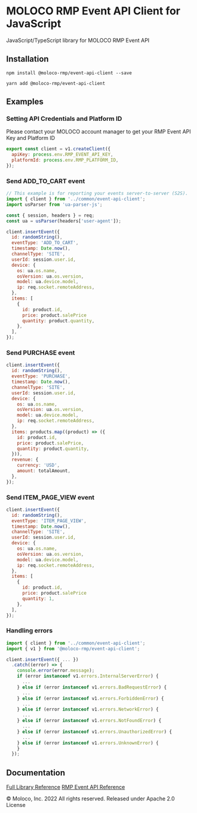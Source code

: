 # MOLOCO RMP Event API Client for JavaScript

JavaScript/TypeScript library for MOLOCO RMP Event API

## Installation

```shell
npm install @moloco-rmp/event-api-client --save
```

```shell
yarn add @moloco-rmp/event-api-client
```

## Examples

### Setting API Credentials and Platform ID

Please contact your MOLOCO account manager to get your RMP Event API Key and Platform ID

```javascript
export const client = v1.createClient({
  apiKey: process.env.RMP_EVENT_API_KEY,
  platformId: process.env.RMP_PLATFORM_ID,
});
```

### Send ADD_TO_CART event

```javascript
// This example is for reporting your events server-to-server (S2S).
import { client } from '../common/event-api-client';
import usParser from 'ua-parser-js';

const { session, headers } = req;
const ua = usParser(headers['user-agent']);

client.insertEvent({
  id: randomString(),
  eventType: 'ADD_TO_CART',
  timestamp: Date.now(),
  channelType: 'SITE',
  userId: session.user.id,
  device: {
    os: ua.os.name,
    osVersion: ua.os.version,
    model: ua.device.model,
    ip: req.socket.remoteAddress,
  },
  items: [
    {
      id: product.id,
      price: product.salePrice
      quantity: product.quantity,
    },
  ],
});
```

### Send PURCHASE event

```javascript
client.insertEvent({
  id: randomString(),
  eventType: 'PURCHASE',
  timestamp: Date.now(),
  channelType: 'SITE',
  userId: session.user.id,
  device: {
    os: ua.os.name,
    osVersion: ua.os.version,
    model: ua.device.model,
    ip: req.socket.remoteAddress,
  },
  items: products.map((product) => ({
    id: product.id,
    price: product.salePrice,
    quantity: product.quantity,
  })),
  revenue: {
    currency: 'USD',
    amount: totalAmount,
  },
});
```

### Send ITEM_PAGE_VIEW event

```javascript
client.insertEvent({
  id: randomString(),
  eventType: 'ITEM_PAGE_VIEW',
  timestamp: Date.now(),
  channelType: 'SITE',
  userId: session.user.id,
  device: {
    os: ua.os.name,
    osVersion: ua.os.version,
    model: ua.device.model,
    ip: req.socket.remoteAddress,
  },
  items: [
    {
      id: product.id,
      price: product.salePrice
      quantity: 1,
    },
  ],
});
```

### Handling errors

```javascript
import { client } from '../common/event-api-client';
import { v1 } from '@moloco-rmp/event-api-client';

client.insertEvent({ ... })
  .catch((error) => {
    console.error(error.message);
    if (error instanceof v1.errors.InternalServerError) {
      ...
    } else if (error instanceof v1.errors.BadRequestError) {
      ...
    } else if (error instanceof v1.errors.ForbiddenError) {
      ...
    } else if (error instanceof v1.errors.NetworkError) {
      ...
    } else if (error instanceof v1.errors.NotFoundError) {
      ...
    } else if (error instanceof v1.errors.UnauthorizedError) {
      ...
    } else if (error instanceof v1.errors.UnknownError) {
    }
  });
```

## Documentation

[Full Library Reference](https://moloco-rmp.github.io/decision-api-client-js)
[RMP Event API Reference](https://moloco-rmp.readme.io/reference)

© Moloco, Inc. 2022 All rights reserved. Released under Apache 2.0 License
